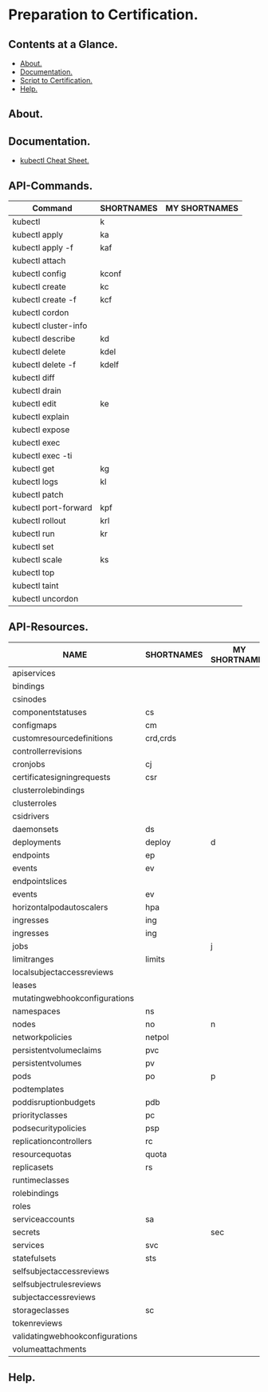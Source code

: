 # Preparation to Certification.





## Contents at a Glance.
* [About.](#about)
* [Documentation.](#documentation)
* [Script to Certification.](../kubectl-alias.sh)
* [Help.](#help)





## About.





## Documentation.
* [kubectl Cheat Sheet.](https://kubernetes.io/docs/reference/kubectl/cheatsheet/)





## API-Commands.

| Command                          | SHORTNAMES       | MY SHORTNAMES       |
| -------------------------------- | ---------------- | ------------------- |
| kubectl                          | k                |                     |
| kubectl apply                    | ka               |                     |
| kubectl apply -f                 | kaf              |                     |
| kubectl attach                   |                  |                     |
| kubectl config                   | kconf            |                     |
| kubectl create                   | kc               |                     |
| kubectl create -f                | kcf              |                     |
| kubectl cordon                   |                  |                     |
| kubectl cluster-info             |                  |                     |
| kubectl describe                 | kd               |                     |
| kubectl delete                   | kdel             |                     |
| kubectl delete -f                | kdelf            |                     |
| kubectl diff                     |                  |                     |
| kubectl drain                    |                  |                     |
| kubectl edit                     | ke               |                     |
| kubectl explain                  |                  |                     |
| kubectl expose                   |                  |                     |
| kubectl exec                     |                  |                     |
| kubectl exec -ti                 |                  |                     |
| kubectl get                      | kg               |                     |
| kubectl logs                     | kl               |                     |
| kubectl patch                    |                  |                     |
| kubectl port-forward             | kpf              |                     |
| kubectl rollout                  | krl              |                     |
| kubectl run                      | kr               |                     |
| kubectl set                      |                  |                     |
| kubectl scale                    | ks               |                     |
| kubectl top                      |                  |                     |
| kubectl taint                    |                  |                     |
| kubectl uncordon                 |                  |                     |





## API-Resources.

| NAME                             | SHORTNAMES   | MY SHORTNAMES   | APIGROUP                     | NAMESPACED    | KIND                            |
| -------------------------------- | ------------ | --------------- | ---------------------------- | ------------- | ------------------------------- |
| apiservices                      |              |                 | apiregistration.k8s.io       | false         | APIService                      |
| bindings                         |              |                 |                              | true          | Binding                         |
| csinodes                         |              |                 | storage.k8s.io               | false         | CSINode                         |
| componentstatuses                | cs           |                 |                              | false         | ComponentStatus                 |
| configmaps                       | cm           |                 |                              | true          | ConfigMap                       |
| customresourcedefinitions        | crd,crds     |                 | apiextensions.k8s.io         | false         | CustomResourceDefinition        |
| controllerrevisions              |              |                 | apps                         | true          | ControllerRevision              |
| cronjobs                         | cj           |                 | batch                        | true          | CronJob                         |
| certificatesigningrequests       | csr          |                 | certificates.k8s.io          | false         | CertificateSigningRequest       |
| clusterrolebindings              |              |                 | rbac.authorization.k8s.io    | false         | ClusterRoleBinding              |
| clusterroles                     |              |                 | rbac.authorization.k8s.io    | false         | ClusterRole                     |
| csidrivers                       |              |                 | storage.k8s.io               | false         | CSIDriver                       |
| daemonsets                       | ds           |                 | apps                         | true          | DaemonSet                       |
| deployments                      | deploy       | d               | apps                         | true          | Deployment                      |
| endpoints                        | ep           |                 |                              | true          | Endpoints                       |
| events                           | ev           |                 |                              | true          | Event                           |
| endpointslices                   |              |                 | discovery.k8s.io             | true          | EndpointSlice                   |
| events                           | ev           |                 | events.k8s.io                | true          | Event                           |
| horizontalpodautoscalers         | hpa          |                 | autoscaling                  | true          | HorizontalPodAutoscaler         |
| ingresses                        | ing          |                 | extensions                   | true          | Ingress                         |
| ingresses                        | ing          |                 | networking.k8s.io            | true          | Ingress                         |
| jobs                             |              | j               | batch                        | true          | Job                             |
| limitranges                      | limits       |                 |                              | true          | LimitRange                      |
| localsubjectaccessreviews        |              |                 | authorization.k8s.io         | true          | LocalSubjectAccessReview        |
| leases                           |              |                 | coordination.k8s.io          | true          | Lease                           |
| mutatingwebhookconfigurations    |              |                 | admissionregistration.k8s.io | false         | MutatingWebhookConfiguration    |
| namespaces                       | ns           |                 |                              | false         | Namespace                       |
| nodes                            | no           | n               |                              | false         | Node                            |
| networkpolicies                  | netpol       |                 | networking.k8s.io            | true          | NetworkPolicy                   |
| persistentvolumeclaims           | pvc          |                 |                              | true          | PersistentVolumeClaim           |
| persistentvolumes                | pv           |                 |                              | false         | PersistentVolume                |
| pods                             | po           | p               |                              | true          | Pod                             |
| podtemplates                     |              |                 |                              | true          | PodTemplate                     |
| poddisruptionbudgets             | pdb          |                 | policy                       | true          | PodDisruptionBudget             |
| priorityclasses                  | pc           |                 | scheduling.k8s.io            | false         | PriorityClass                   |
| podsecuritypolicies              | psp          |                 | policy                       | false         | PodSecurityPolicy               |
| replicationcontrollers           | rc           |                 |                              | true          | ReplicationController           |
| resourcequotas                   | quota        |                 |                              | true          | ResourceQuota                   |
| replicasets                      | rs           |                 | apps                         | true          | ReplicaSet                      |
| runtimeclasses                   |              |                 | node.k8s.io                  | false         | RuntimeClass                    |
| rolebindings                     |              |                 | rbac.authorization.k8s.io    | true          | RoleBinding                     |
| roles                            |              |                 | rbac.authorization.k8s.io    | true          | Role                            |
| serviceaccounts                  | sa           |                 |                              | true          | ServiceAccount                  |
| secrets                          |              | sec             |                              | true          | Secret                          |
| services                         | svc          |                 |                              | true          | Service                         |
| statefulsets                     | sts          |                 | apps                         | true          | StatefulSet                     |
| selfsubjectaccessreviews         |              |                 | authorization.k8s.io         | false         | SelfSubjectAccessReview         |
| selfsubjectrulesreviews          |              |                 | authorization.k8s.io         | false         | SelfSubjectRulesReview          |
| subjectaccessreviews             |              |                 | authorization.k8s.io         | false         | SubjectAccessReview             |
| storageclasses                   | sc           |                 | storage.k8s.io               | false         | StorageClass                    |
| tokenreviews                     |              |                 | authentication.k8s.io        | false         | TokenReview                     |
| validatingwebhookconfigurations  |              |                 | admissionregistration.k8s.io | false         | ValidatingWebhookConfiguration  |
| volumeattachments                |              |                 | storage.k8s.io               | false         | VolumeAttachment                |





## Help.
